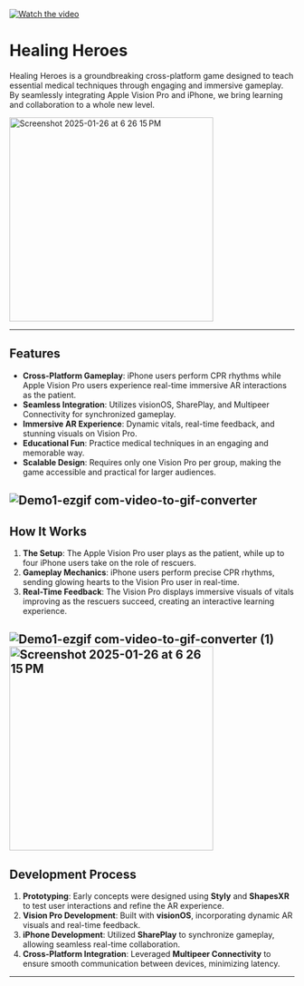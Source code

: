 [![Watch the video](https://img.youtube.com/vi/2pmWjs3NbPg/0.jpg)](https://youtu.be/2pmWjs3NbPg)
# Healing Heroes

Healing Heroes is a groundbreaking cross-platform game designed to teach essential medical techniques through engaging and immersive gameplay. By seamlessly integrating Apple Vision Pro and iPhone, we bring learning and collaboration to a whole new level.

<img width="360" alt="Screenshot 2025-01-26 at 6 26 15 PM" src="https://github.com/user-attachments/assets/466d8f68-9f74-40e9-af14-3e117e4c2451" />

---

## Features

- **Cross-Platform Gameplay**: iPhone users perform CPR rhythms while Apple Vision Pro users experience real-time immersive AR interactions as the patient.
- **Seamless Integration**: Utilizes visionOS, SharePlay, and Multipeer Connectivity for synchronized gameplay.
- **Immersive AR Experience**: Dynamic vitals, real-time feedback, and stunning visuals on Vision Pro.
- **Educational Fun**: Practice medical techniques in an engaging and memorable way.
- **Scalable Design**: Requires only one Vision Pro per group, making the game accessible and practical for larger audiences.
  
![Demo1-ezgif com-video-to-gif-converter](https://github.com/user-attachments/assets/a0bd5e30-d960-4292-9ecb-80ac625c49bf)
---

## How It Works

1. **The Setup**: The Apple Vision Pro user plays as the patient, while up to four iPhone users take on the role of rescuers.
2. **Gameplay Mechanics**: iPhone users perform precise CPR rhythms, sending glowing hearts to the Vision Pro user in real-time.
3. **Real-Time Feedback**: The Vision Pro displays immersive visuals of vitals improving as the rescuers succeed, creating an interactive learning experience.

![Demo1-ezgif com-video-to-gif-converter (1)](https://github.com/user-attachments/assets/4315a6db-9acd-4ce1-8291-bba2809debbd)
<img width="360" alt="Screenshot 2025-01-26 at 6 26 15 PM" src="https://github.com/user-attachments/assets/830cd7ac-0980-47c7-bfaa-b72a2e462d8b" />
---

## Development Process

1. **Prototyping**: Early concepts were designed using **Styly** and **ShapesXR** to test user interactions and refine the AR experience.
2. **Vision Pro Development**: Built with **visionOS**, incorporating dynamic AR visuals and real-time feedback.
3. **iPhone Development**: Utilized **SharePlay** to synchronize gameplay, allowing seamless real-time collaboration.
4. **Cross-Platform Integration**: Leveraged **Multipeer Connectivity** to ensure smooth communication between devices, minimizing latency.
---
